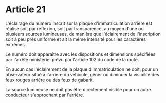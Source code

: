# Article 21

L'éclairage du numéro inscrit sur la plaque d'immatriculation arrière est réalisé soit par réflexion, soit par transparence, au moyen d'une ou plusieurs sources lumineuses, de manière que l'éclairement de l'inscription soit à peu près uniforme et ait la même intensité pour les caractères extrêmes.

Le numéro doit apparaître avec les dispositions et dimensions spécifiées par l'arrêté ministériel prévu par l'article 102 du code de la route.

En aucun cas l'éclairement de la plaque d'immatriculation ne doit, pour un observateur situé à l'arrière du véhicule, gêner ou diminuer la visibilité des feux rouges arrière ou des feux de gabarit.

La source lumineuse ne doit pas être directement visible pour un autre conducteur s'approchant par l'arrière.
